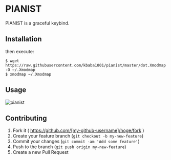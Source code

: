 # PIANIST

PIANIST is a graceful keybind.

## Installation

then execute:

    $ wget https://raw.githubusercontent.com/kbaba1001/pianist/master/dot.Xmodmap -O ~/.Xmodmap
    $ xmodmap ~/.Xmodmap

## Usage

![pianist](https://cloud.githubusercontent.com/assets/1624680/6942338/d1b56542-d8c1-11e4-90e7-7c0db0c37807.png)

## Contributing

1. Fork it ( https://github.com/[my-github-username]/hoge/fork )
2. Create your feature branch (`git checkout -b my-new-feature`)
3. Commit your changes (`git commit -am 'Add some feature'`)
4. Push to the branch (`git push origin my-new-feature`)
5. Create a new Pull Request
